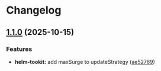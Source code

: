 # Changelog

## [1.1.0](https://github.com/vexxhost/openstack-helm/compare/helm-toolkit-v1.0.0...helm-toolkit-v1.1.0) (2025-10-15)


### Features

* **helm-tookit:** add maxSurge to updateStrategy ([ae52769](https://github.com/vexxhost/openstack-helm/commit/ae52769f6761e0fb19f25b0c8c4a716dc467d061))
